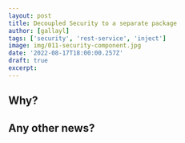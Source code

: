 ```yaml
---
layout: post
title: Decoupled Security to a separate package
author: [gallayl]
tags: ['security', 'rest-service', 'inject']
image: img/011-security-component.jpg
date: '2022-08-17T18:00:00.257Z'
draft: true
excerpt: 
---
```


## Why?

## Any other news?